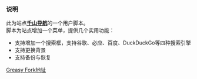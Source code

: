 ### 说明
此为站点[**千山导航**](http://qianshan.co)的一个用户脚本。    
脚本为站点增加一个菜单，提供几个实用功能：
- 支持增加一个搜索框，支持谷歌、必应、百度、DuckDuckGo等四种搜索引擎
- 支持更换背景
- 支持备份与恢复

[Greasy Fork地址](https://greasyfork.org/zh-CN/scripts/369250-%E5%8D%83%E5%B1%B1%E5%8A%A9%E6%89%8B)
